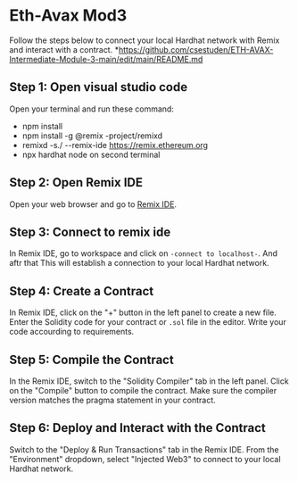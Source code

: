 # Eth-Avax Mod3

Follow the steps below to connect your local Hardhat network with Remix and interact with a contract.
 *https://github.com/csestuden/ETH-AVAX-Intermediate-Module-3-main/edit/main/README.md

## Step 1: Open visual studio code
Open your terminal and run these command:
- npm install
- npm install -g @remix -project/remixd
- remixd -s./ --remix-ide https://remix.ethereum.org
- npx hardhat node on second terminal

## Step 2: Open Remix IDE
Open your web browser and go to [Remix IDE](https://remix.ethereum.org).

## Step 3: Connect to remix ide
In Remix IDE, go to workspace and click on `-connect to localhost-`. And aftr that This will establish a connection to your local Hardhat network.

## Step 4: Create a Contract
In Remix IDE, click on the "+" button in the left panel to create a new file. Enter the Solidity code for your contract or `.sol` file in the editor. Write your code accourding to requirements. 

## Step 5: Compile the Contract
In the Remix IDE, switch to the "Solidity Compiler" tab in the left panel. Click on the "Compile" button to compile the contract. Make sure the compiler version matches the pragma statement in your contract.

## Step 6: Deploy and Interact with the Contract
Switch to the "Deploy & Run Transactions" tab in the Remix IDE. From the "Environment" dropdown, select "Injected Web3" to connect to your local Hardhat network.


